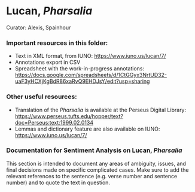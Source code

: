 # Lucan, _Pharsalia_
Curator: Alexis, Spainhour 

### Important resources in this folder: 
* Text in XML format, from IUNO: https://www.iuno.us/lucan/7/
* Annotations export in CSV
* Spreadsheet with the work-in-progress annotations: https://docs.google.com/spreadsheets/d/1CtGGyx3NrtUD32-uaF3yHCXjKgBdR86xaRvQ9EHDJsY/edit?usp=sharing 

### Other useful resources: 
* Translation of the _Pharsalia_ is available at the Perseus Digital Library: https://www.perseus.tufts.edu/hopper/text?doc=Perseus:text:1999.02.0134
* Lemmas and dictionary feature are also available on IUNO: https://www.iuno.us/lucan/7/

### Documentation for Sentiment Analysis on Lucan, _Pharsalia_
This section is intended to document any areas of ambiguity, issues, and final decisions made on specific complicated cases. Make sure to add the relevant references to the sentence (e.g. verse number and sentence number) and to quote the text in question. 
